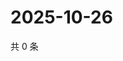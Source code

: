 # 2025-10-26

共 0 条

<!-- BEGIN ZHIHUVIDEO -->
<!-- 最后更新时间 Sun Oct 26 2025 03:08:27 GMT+0800 (China Standard Time) -->

<!-- END ZHIHUVIDEO -->
